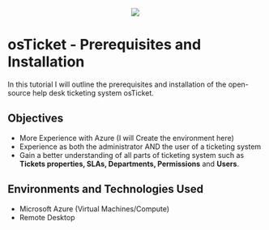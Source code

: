 <p align="center">
<img src="https://rb.gy/hdy7u" />
</p>

<h1>osTicket - Prerequisites and Installation</h1>
In this tutorial I will outline the prerequisites and installation of the open-source help desk ticketing system osTicket.


<h2>Objectives</h2>

-  More Experience with Azure (I will Create the environment here)
-  Experience as both the administrator AND the user of a ticketing system
-  Gain a better understanding of all parts of ticketing system such as <b>Tickets properties, SLAs, Departments, Permissions</b> and <b>Users</b>.

<h2>Environments and Technologies Used</h2>

- Microsoft Azure (Virtual Machines/Compute)
- Remote Desktop




